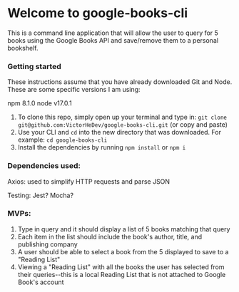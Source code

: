 # Welcome to google-books-cli

This is a command line application that will allow the user to query for 5 books using the Google Books API and save/remove them to a personal bookshelf.

### Getting started

These instructions assume that you have already downloaded Git and Node. These are some specific versions I am using:

npm 8.1.0
node v17.0.1

1. To clone this repo, simply open up your terminal and type in: `git clone git@github.com:VictorHeDev/google-books-cli.git` (or copy and paste)
2. Use your CLI and `cd` into the new directory that was downloaded. For example: `cd google-books-cli`
3. Install the dependencies by running `npm install` or `npm i`

### Dependencies used:

Axios: used to simplify HTTP requests and parse JSON

Testing:
Jest?
Mocha?

### MVPs:

1. Type in query and it should display a list of 5 books matching that query
2. Each item in the list should include the book's author, title, and publishing company
3. A user should be able to select a book from the 5 displayed to save to a "Reading List"
4. Viewing a "Reading List" with all the books the user has selected from their queries--this is a local Reading List that is not attached to Google Book's account
